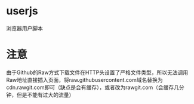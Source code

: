 # userjs
浏览器用户脚本

# 注意
由于Github的Raw方式下载文件在HTTP头设置了严格文件类型，所以无法调用Raw地址直接插入页面，将raw.githubusercontent.com域名替换为cdn.rawgit.com即可（缺点是会有缓存），或者改为rawgit.com（会缓存几分钟，但是不能有过大的流量）

